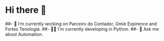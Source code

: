 # Hi there 👋

##- 🔭 I’m currently working on Parceiro do Contador, Omie Expirence and Fortes Tenologia.
##- 🧑‍💻 I'm currently developing in Python.
##- 💬 Ask me about Automation.

